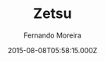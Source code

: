 ---
title: Zetsu
github: 'https://github.com/nandomoreirame/zetsu'
demo: 'https://nandomoreirame.github.io/zetsu/'
author: Fernando Moreira
ssg:
  - Jekyll
cms:
  - No Cms
date: 2015-08-08T05:58:15.000Z
github_branch: master
description: "\U0001F48E Zetsu - a free Jekyll theme"
stale: true
---